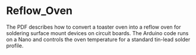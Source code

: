 # Reflow_Oven
The PDF describes how to convert a toaster oven into a reflow oven for soldering surface mount devices on circuit boards.
The Arduino code runs on a Nano and controls the oven temperature for a standard tin-lead solder profile.
